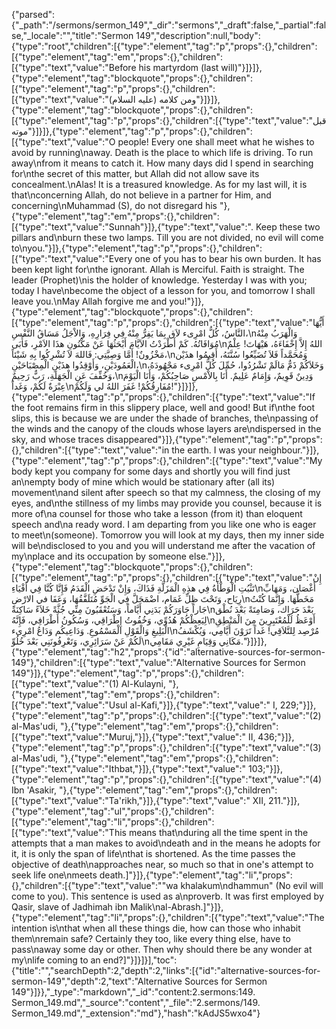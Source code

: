 {"parsed":{"_path":"/sermons/sermon_149","_dir":"sermons","_draft":false,"_partial":false,"_locale":"","title":"Sermon 149","description":null,"body":{"type":"root","children":[{"type":"element","tag":"p","props":{},"children":[{"type":"element","tag":"em","props":{},"children":[{"type":"text","value":"Before his martyrdom (last will)"}]}]},{"type":"element","tag":"blockquote","props":{},"children":[{"type":"element","tag":"p","props":{},"children":[{"type":"text","value":"ومن كلامه (عليه السلام)"}]}]},{"type":"element","tag":"blockquote","props":{},"children":[{"type":"element","tag":"p","props":{},"children":[{"type":"text","value":"قبل موته"}]}]},{"type":"element","tag":"p","props":{},"children":[{"type":"text","value":"O people! Every one shall meet what he wishes to avoid by running\naway. Death is the place to which life is driving. To run away\nfrom it means to catch it. How many days did I spend in searching for\nthe secret of this matter, but Allah did not allow save its concealment.\nAlas! It is a treasured knowledge. As for my last will, it is that\nconcerning Allah, do not believe in a partner for Him, and concerning\nMuhammad (S), do not disregard his "},{"type":"element","tag":"em","props":{},"children":[{"type":"text","value":"Sunnah"}]},{"type":"text","value":". Keep these two pillars and\nburn these two lamps. Till you are not divided, no evil will come to\nyou."}]},{"type":"element","tag":"p","props":{},"children":[{"type":"text","value":"Every one of you has to bear his own burden. It has been kept light for\nthe ignorant. Allah is Merciful. Faith is straight. The leader (Prophet)\nis the holder of knowledge. Yesterday I was with you; today I have\nbecome the object of a lesson for you, and tomorrow I shall leave you.\nMay Allah forgive me and you!"}]},{"type":"element","tag":"blockquote","props":{},"children":[{"type":"element","tag":"p","props":{},"children":[{"type":"text","value":"أَيُّهَا النَّاسُ، كُلُّ امْرِىء لاَق بِمَا يَفِرُّ مِنْهُ فِي فِرَارِهِ، وَالاْجَلُ مَسَاقُ النَّفْسِ،\nوَالْهَرَبُ مِنْهُ مُوَافَاتُهُ. كَمْ أَطْرَدْتُ الاَيَّامَ أَبْحَثُهَا عَنْ مَكْنُونِ هذَا الاَمْرِ، فَأَبَى\nاللهُ إِلاَّ إِخْفَاءَهُ، هَيْهَاتَ! عِلْمٌ مَخْزُونٌ! أَمَّا وَصِيَّتِي: فَاللهَ لاَ تُشْرِكُوا بِهِ شَيْئاً،\nوَمُحَمَّداً فَلاَ تُضَيِّعُوا سُنَّتَهُ، أَقِيمُوا هذَيْن الْعَمُودَيْنِ، وَأَوْقِدُوا هذَيْنِ الْمِصْبَاحَيْنِ،\nوَخَلاَكُمْ ذَمٌّ مَالَمْ تَشْرُدُوا، حُمِّلَ كُلُّ امْرِىء مَجْهُودَهُ، وَخُفِّفَ عَنِ الْجَهَلَةِ، رَبٌّ رَحِيمٌ،\nوَدِينٌ قَوِيمٌ، وَإِمَامٌ عَلِيمٌ. أَنَا بِالاْمْسِ صَاحِبُكُمْ، وَأَنَا الْيَوْمَ عِبْرَةٌ لَكُمْ، وَغَداً\nمُفَارِقُكُمْ! غَفَرَ اللهُ لي وَلَكُمْ!"}]}]},{"type":"element","tag":"p","props":{},"children":[{"type":"text","value":"If the foot remains firm in this slippery place, well and good! But if\nthe foot slips, this is because we are under the shade of branches, the\npassing of the winds and the canopy of the clouds whose layers are\ndispersed in the sky, and whose traces disappeared"}]},{"type":"element","tag":"p","props":{},"children":[{"type":"text","value":"in the earth. I was your neighbour."}]},{"type":"element","tag":"p","props":{},"children":[{"type":"text","value":"My body kept you company for some days and shortly you will find just an\nempty body of mine which would be stationary after (all its) movement\nand silent after speech so that my calmness, the closing of my eyes, and\nthe stillness of my limbs may provide you counsel, because it is more of\na counsel for those who take a lesson (from it) than eloquent speech and\na ready word. I am departing from you like one who is eager to meet\n(someone). Tomorrow you will look at my days, then my inner side will be\ndisclosed to you and you will understand me after the vacation of my\nplace and its occupation by someone else."}]},{"type":"element","tag":"blockquote","props":{},"children":[{"type":"element","tag":"p","props":{},"children":[{"type":"text","value":"إِنْ تَثْبُتِ الْوَطْأَةُ فِي هذِهِ الْمَزَلَّةِ فَذَاكَ، وَإِنْ تَدْحَضِ الْقَدَمُ فَإِنَّا كُنَّا فِي أَفْيَاءِ\nأَغْصَان، وَمَهَابِّ رِيَاح، وَتَحْتَ ظِلِّ غَمَام، اضْمَحَلَّ فِي الْجَوِّ مُتَلَفَّقُهَا، وَعَفَا في الارْضِ\nمَخَطُّهَا. وَإِنَّمَا كُنْتُ جَاراً جَاوَرَكُمْ بَدَنِي أَيَّاماً، وَسَتُعْقَبُونَ مِنِّي جُثَّةً خَلاَءً سَاكِنَةً\nبَعْدَ حَرَاك، وَصَامِتَةً بَعْدَ نُطْق لِيَعِظْكُمْ هُدُوِّي، وَخُفُوتُ إِطْرَاقِي، وَسُكُونُ أَطْرَافِي، فَإِنَّهُ\nأَوْعَظُ لَلْمُعْتَبِرِينَ مِنَ الْمَنْطِقِ الْبَلِيغِ وَالْقَوْلِ الْمَسْمُوعِ. وَدَاعِيكُم وَدَاعُ امْرِىء\nمُرْصِد لِلتَّلاَقِي! غَداً تَرَوْنَ أَيَّامِي، وَيُكْشَفُ لَكُمْ عَنْ سَرَائِرِي، وَتَعْرِفُونَنِي بَعْدَ خُلُوِّ\nمَكَانِي وَقِيَامِ غَيْرِي مَقَامِي."}]}]},{"type":"element","tag":"h2","props":{"id":"alternative-sources-for-sermon-149"},"children":[{"type":"text","value":"Alternative Sources for Sermon 149"}]},{"type":"element","tag":"p","props":{},"children":[{"type":"text","value":"(1) Al-Kulayni, "},{"type":"element","tag":"em","props":{},"children":[{"type":"text","value":"Usul al-Kafi,"}]},{"type":"text","value":" I, 229;"}]},{"type":"element","tag":"p","props":{},"children":[{"type":"text","value":"(2) al-Mas'udi, "},{"type":"element","tag":"em","props":{},"children":[{"type":"text","value":"Muruj,"}]},{"type":"text","value":" II, 436;"}]},{"type":"element","tag":"p","props":{},"children":[{"type":"text","value":"(3) al-Mas'udi, "},{"type":"element","tag":"em","props":{},"children":[{"type":"text","value":"Ithbat,"}]},{"type":"text","value":" 103;"}]},{"type":"element","tag":"p","props":{},"children":[{"type":"text","value":"(4) Ibn 'Asakir, "},{"type":"element","tag":"em","props":{},"children":[{"type":"text","value":"Ta'rikh,"}]},{"type":"text","value":" XII, 211."}]},{"type":"element","tag":"ul","props":{},"children":[{"type":"element","tag":"li","props":{},"children":[{"type":"text","value":"This means that\nduring all the time spent in the attempts that a man makes to avoid\ndeath and in the means he adopts for it, it is only the span of life\nthat is shortened. As the time passes the objective of death\napproaches near, so much so that in one's attempt to seek life one\nmeets death.]"}]},{"type":"element","tag":"li","props":{},"children":[{"type":"text","value":"\"wa khalakum\ndhammun\" (No evil will come to you). This sentence is used as a\nproverb. It was first employed by Qasir, slave of Jadhimah ibn Malik\nal-Abrash.]"}]},{"type":"element","tag":"li","props":{},"children":[{"type":"text","value":"The intention is\nthat when all these things die, how can those who inhabit them\nremain safe? Certainly they too, like every thing else, have to pass\naway some day or other. Then why should there be any wonder at my\nlife coming to an end?]"}]}]}],"toc":{"title":"","searchDepth":2,"depth":2,"links":[{"id":"alternative-sources-for-sermon-149","depth":2,"text":"Alternative Sources for Sermon 149"}]}},"_type":"markdown","_id":"content:2.sermons:149. Sermon_149.md","_source":"content","_file":"2.sermons/149. Sermon_149.md","_extension":"md"},"hash":"kAdJS5wxo4"}